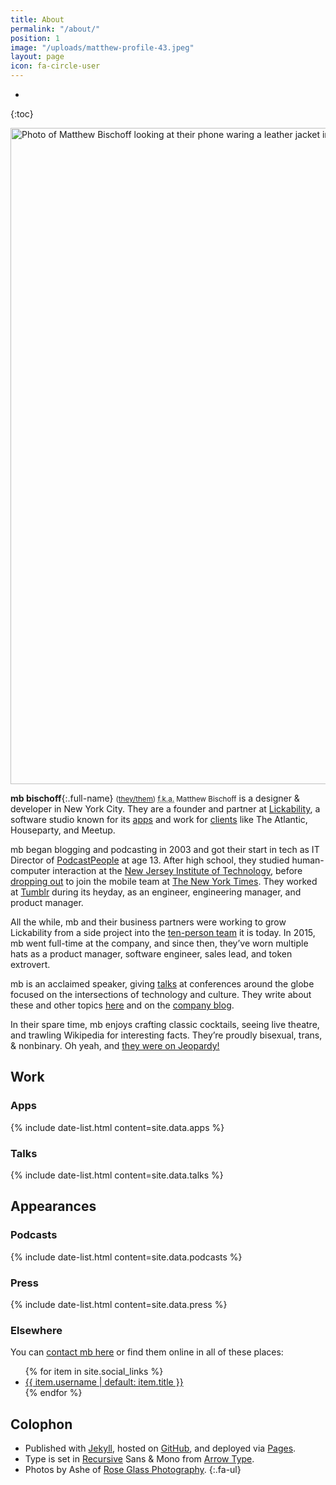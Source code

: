 ```yaml
---
title: About
permalink: "/about/"
position: 1
image: "/uploads/matthew-profile-43.jpeg"
layout: page
icon: fa-circle-user
---
```


* 
{:toc}

<img src="/uploads/matthew-profile-43.jpeg" width="1400" height="1050" alt="Photo of Matthew Bischoff looking at their phone waring a leather jacket in a park.">

**mb bischoff**{:.full-name} <small>([they/them](https://pronouns.org/they-them)) <abbr title="Formerly Known As">f.k.a.</abbr> Matthew Bischoff</small> is a designer & developer in New York City. They are a founder and partner at [Lickability](https://lickability.com), a software studio known for its [apps](https://lickability.com/products) and work for [clients](https://lickability.com/clients) like The Atlantic, Houseparty, and Meetup.

mb began blogging and podcasting in 2003 and got their start in tech as IT Director of [PodcastPeople](https://www.podcastpeople.com/) at age 13. After high school, they studied human-computer interaction at the [New Jersey Institute of Technology](https://www.njit.edu/), before [dropping out](https://matthewbischoff.com/don-t-go-to-college/) to join the mobile team at [The New York Times](https://www.nytimes.com/). They worked at [Tumblr](https://www.tumblr.com/) during its heyday, as an engineer, engineering manager, and product manager.

All the while, mb and their business partners were working to grow Lickability from a side project into the [ten-person team](https://lickability.com/about) it is today. In 2015, mb went full-time at the company, and since then, they’ve worn multiple hats as a product manager, software engineer, sales lead, and token extrovert.

mb is an acclaimed speaker, giving [talks](https://matthewbischoff.com/category/talks/) at conferences around the globe focused on the intersections of technology and culture. They write about these and other topics [here](https://matthewbischoff.com) and on the [company blog](https://lickability.com/blog/).

In their spare time, mb enjoys crafting  classic cocktails, seeing live theatre, and trawling Wikipedia for interesting facts. They’re proudly bisexual, trans, & nonbinary. Oh yeah, and [they were on Jeopardy!](https://www.j-archive.com/showgame.php?game_id=3342)

## Work

### Apps

{% include date-list.html content=site.data.apps %}

### Talks

{% include date-list.html content=site.data.talks %}

## Appearances

### Podcasts

{% include date-list.html content=site.data.podcasts %}

### Press

{% include date-list.html content=site.data.press %}

### Elsewhere

You can [contact mb here](/contact) or find them online in all of these places:

<ul class="fa-ul">
{% for item in site.social_links %}
  <li><span class="fa-li"><i class="{{ item.icon }}"></i></span> <a href="{{ item.url }}">{{ item.username | default: item.title }}</a></li>
{% endfor %}
</ul>

## Colophon

* <span class="fa-li"><i class="fa-brands fa-github fa-sm"></i></span>Published with [Jekyll](https://jekyllrb.com), hosted on [GitHub](https://github.com/mattbischoff/matthewbischoff.com), and deployed via [Pages](https://pages.github.com).
* <span class="fa-li"><i class="fa-solid fa-text fa-sm"></i></span>Type is set in [Recursive](https://www.recursive.design/) Sans & <span class="mono">Mono</span> from [Arrow Type](https://www.arrowtype.com/).
* <span class="fa-li"><i class="fa-solid fa-camera fa-sm"></i></span>Photos by Ashe of [Rose Glass Photography](https://www.roseglass.pictures).
{:.fa-ul}
